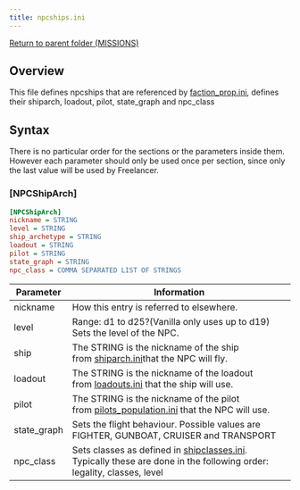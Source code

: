```yaml
---
title: npcships.ini
---
```


[Return to parent folder (MISSIONS)](../../Missions/index.md)

## Overview

This file defines npcships that are referenced by [faction_prop.ini](./faction_prop.ini.md), defines their shiparch, loadout, pilot, state_graph and npc_class

## Syntax

There is no particular order for the sections or the parameters inside them. However each parameter should only be used once per section, since only the last value will be used by Freelancer.

### [NPCShipArch]

```ini
[NPCShipArch]
nickname = STRING
level = STRING
ship_archetype = STRING
loadout = STRING
pilot = STRING
state_graph = STRING
npc_class = COMMA SEPARATED LIST OF STRINGS
```

| Parameter   | Information                                                                                                                                   |
| ----------- | --------------------------------------------------------------------------------------------------------------------------------------------- |
| nickname    | How this entry is referred to elsewhere.                                                                                                      |
| level       | Range: d1 to d25?(Vanilla only uses up to d19) Sets the level of the NPC.                                                                     |
| ship        | The STRING is the nickname of the ship from [shiparch.ini](../SHIPS/shiparch.ini.md)that the NPC will fly.                                    |
| loadout     | The STRING is the nickname of the loadout from [loadouts.ini](../SHIPS/loadouts.ini.md) that the ship will use.                               |
| pilot       | The STRING is the nickname of the pilot from [pilots_population.ini](./pilots_population.ini.md) that the NPC will use.                       |
| state_graph | Sets the flight behaviour. Possible values are FIGHTER, GUNBOAT, CRUISER and TRANSPORT                                                        |
| npc_class   | Sets classes as defined in [shipclasses.ini](./shipclasses.ini.md). Typically these are done in the following order: legality, classes, level |
